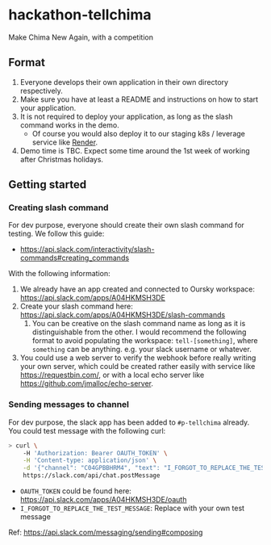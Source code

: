 # hackathon-tellchima

Make Chima New Again, with a competition

## Format

1. Everyone develops their own application in their own directory respectively.
2. Make sure you have at least a README and instructions on how to start your
   application.
3. It is not required to deploy your application, as long as the slash command
   works in the demo.
   - Of course you would also deploy it to our staging k8s / leverage service
     like [Render](https://render.com/).
4. Demo time is TBC. Expect some time around the 1st week of working after
   Christmas holidays.

## Getting started

### Creating slash command

For dev purpose, everyone should create their own slash command for testing. We
follow this guide:

- https://api.slack.com/interactivity/slash-commands#creating_commands

With the following information:

1. We already have an app created and connected to Oursky workspace: https://api.slack.com/apps/A04HKMSH3DE
2. Create your slash command here: https://api.slack.com/apps/A04HKMSH3DE/slash-commands
   1. You can be creative on the slash command name as long as it is distinguishable
      from the other. I would recommend the following format to avoid populating
      the workspace: `tell-[something]`, where `something` can be anything. e.g.
      your slack username or whatever.
3. You could use a web server to verify the webhook before really writing your
   own server, which could be created rather easily with service like
   https://requestbin.com/, or with a local echo server like
   https://github.com/jmalloc/echo-server.

### Sending messages to channel

For dev purpose, the slack app has been added to `#p-tellchima` already. You could
test message with the following curl:

```sh
> curl \
    -H 'Authorization: Bearer OAUTH_TOKEN' \
    -H 'Content-type: application/json' \
    -d '{"channel": "C04GPBBHRM4", "text": "I_FORGOT_TO_REPLACE_THE_TEST_MESSAGE"}' \
    https://slack.com/api/chat.postMessage
```

- `OAUTH_TOKEN` could be found here: https://api.slack.com/apps/A04HKMSH3DE/oauth
- `I_FORGOT_TO_REPLACE_THE_TEST_MESSAGE`: Replace with your own test message

Ref: https://api.slack.com/messaging/sending#composing
